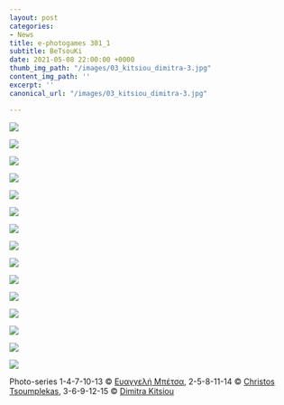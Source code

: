 ```yaml
---
layout: post
categories:
- News
title: e-photogames 301_1
subtitle: BeTsouKi
date: 2021-05-08 22:00:00 +0000
thumb_img_path: "/images/03_kitsiou_dimitra-3.jpg"
content_img_path: ''
excerpt: ''
canonical_url: "/images/03_kitsiou_dimitra-3.jpg"

---
```

![](/images/01_betsa_evaggeli.jpg)

![](/images/02_christos_tsoumplekas.jpg)

![](/images/03_kitsiou_dimitra-3.jpg)

![](/images/04_betsa_evaggeli32.jpg)

![](/images/05_tsoumplekas_christos33.jpg)

![](/images/06_kitsiou_dimitra32.jpg)

![](/images/07_betsa_evaggeli-33jpg.jpg)

![](/images/08_tsoumplekas_christos34.jpg)

![](/images/09_kitsiou_dimitra33.jpg)

![](/images/10_betsa_evaggeli34.jpg)

![](/images/11_tsoumplekas_christos35.jpg)

![](/images/12_kitsiou_dimitra34.jpg)

![](/images/13_betsa_evaggeli35.jpg)

![](/images/14_tsoumplekas_christos36.jpg)

![](/images/15_kitsiou_dimitra35.jpg)

Photo-series  1-4-7-10-13 © <a href="https://www.facebook.com/eyaggeli.mpetsa" target="blank"> Ευαγγελή Μπέτσα</a>, 2-5-8-11-14 © <a href="https://www.facebook.com/tsoumplekas" target="blank"> Christos Tsoumplekas</a>, 3-6-9-12-15 © <a href="https://www.facebook.com/dimitra.kitsiou" target="blank"> Dimitra Kitsiou</a>
